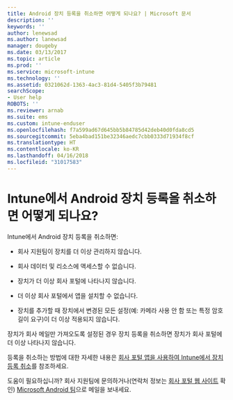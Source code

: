 ```yaml
---
title: Android 장치 등록을 취소하면 어떻게 되나요? | Microsoft 문서
description: ''
keywords: ''
author: lenewsad
ms.author: lanewsad
manager: dougeby
ms.date: 03/13/2017
ms.topic: article
ms.prod: ''
ms.service: microsoft-intune
ms.technology: ''
ms.assetid: 0321062d-1363-4ac3-81d4-5405f3b79481
searchScope:
- User help
ROBOTS: ''
ms.reviewer: arnab
ms.suite: ems
ms.custom: intune-enduser
ms.openlocfilehash: f7a599ad67d645bb5b84785d42deb40d0fda8cd5
ms.sourcegitcommit: 5eba4bad151be32346aedc7cbb0333d71934f8cf
ms.translationtype: HT
ms.contentlocale: ko-KR
ms.lasthandoff: 04/16/2018
ms.locfileid: "31017583"
---
```

# <a name="what-happens-if-you-unenroll-your-android-device-from-intune"></a>Intune에서 Android 장치 등록을 취소하면 어떻게 되나요?

Intune에서 Android 장치 등록을 취소하면:

-   회사 지원팀이 장치를 더 이상 관리하지 않습니다.

-   회사 데이터 및 리소스에 액세스할 수 없습니다.

-   장치가 더 이상 회사 포털에 나타나지 않습니다.

-   더 이상 회사 포털에서 앱을 설치할 수 없습니다.

-   장치를 추가할 때 장치에서 변경된 모든 설정(예: 카메라 사용 안 함 또는 특정 암호 길이 요구)이 더 이상 적용되지 않습니다.

장치가 회사 메일만 가져오도록 설정된 경우 장치 등록을 취소하면 장치가 회사 포털에 더 이상 나타나지 않습니다.

등록을 취소하는 방법에 대한 자세한 내용은 [회사 포털 앱을 사용하여 Intune에서 장치 등록 취소](unenroll-your-device-from-intune-android.md)를 참조하세요.

도움이 필요하십니까? 회사 지원팀에 문의하거나(연락처 정보는 [회사 포털 웹 사이트](https://portal.manage.microsoft.com#HelpDeskDialog) 확인) <a href="mailto:wintunedroidfbk@microsoft.com?subject=I have questions about unenrolling my Android device&body=Describe the issue you're experiencing here.">Microsoft Android 팀</a>으로 메일을 보내세요.
